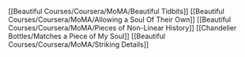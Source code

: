 [[Beautiful Courses/Coursera/MoMA/Beautiful Tidbits]]
[[Beautiful Courses/Coursera/MoMA/Allowing a Soul Of Their Own]]
[[Beautiful Courses/Coursera/MoMA/Pieces of Non-Linear History]]
[[Chandelier Bottles/Matches a Piece of My Soul]]
[[Beautiful Courses/Coursera/MoMA/Striking Details]]
